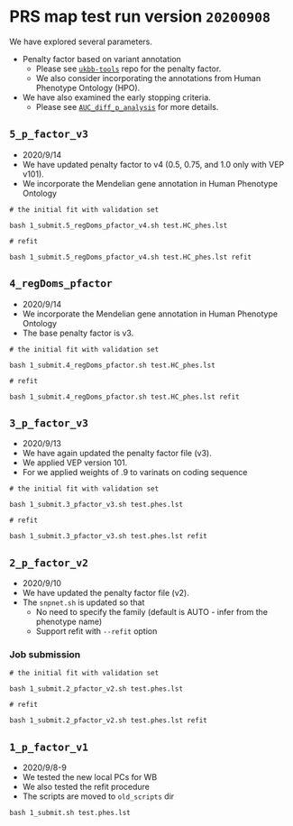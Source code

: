 # PRS map test run version `20200908`

We have explored several parameters.

- Penalty factor based on variant annotation
  - Please see [`ukbb-tools`](https://github.com/rivas-lab/ukbb-tools/tree/master/03_filtering/array-combined#penalty-factor-for-snpnet) repo for the penalty factor.
  - We also consider incorporating the annotations from Human Phenotype Ontology (HPO).
- We have also examined the early stopping criteria.
  - Please see [`AUC_diff_p_analysis`](AUC_diff_p_analysis) for more details.

## `5_p_factor_v3`

- 2020/9/14
- We have updated penalty factor to v4 (0.5, 0.75, and 1.0 only with VEP v101).
- We incorporate the Mendelian gene annotation in Human Phenotype Ontology

```{bash}
# the initial fit with validation set

bash 1_submit.5_regDoms_pfactor_v4.sh test.HC_phes.lst

# refit

bash 1_submit.5_regDoms_pfactor_v4.sh test.HC_phes.lst refit
```


## `4_regDoms_pfactor`

- 2020/9/14
- We incorporate the Mendelian gene annotation in Human Phenotype Ontology
- The base penalty factor is v3.

```{bash}
# the initial fit with validation set

bash 1_submit.4_regDoms_pfactor.sh test.HC_phes.lst

# refit

bash 1_submit.4_regDoms_pfactor.sh test.HC_phes.lst refit
```

## `3_p_factor_v3`

- 2020/9/13
- We have again updated the penalty factor file (v3).
- We applied VEP version 101.
- For we applied weights of .9 to varinats on coding sequence

```{bash}
# the initial fit with validation set

bash 1_submit.3_pfactor_v3.sh test.phes.lst

# refit

bash 1_submit.3_pfactor_v3.sh test.phes.lst refit
```

## `2_p_factor_v2`

- 2020/9/10
- We have updated the penalty factor file (v2).
- The `snpnet.sh` is updated so that
  - No need to specify the family (default is AUTO - infer from the phenotype name)
  - Support refit with `--refit` option

### Job submission

```{bash}
# the initial fit with validation set

bash 1_submit.2_pfactor_v2.sh test.phes.lst

# refit

bash 1_submit.2_pfactor_v2.sh test.phes.lst refit
```

## `1_p_factor_v1`

- 2020/9/8-9
- We tested the new local PCs for WB
- We also tested the refit procedure
- The scripts are moved to `old_scripts` dir

```{bash}
bash 1_submit.sh test.phes.lst
```
